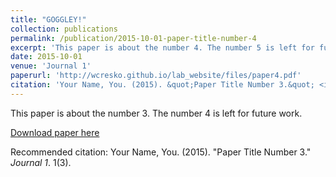 ```yaml
---
title: "GOGGLEY!"
collection: publications
permalink: /publication/2015-10-01-paper-title-number-4
excerpt: 'This paper is about the number 4. The number 5 is left for future work.'
date: 2015-10-01
venue: 'Journal 1'
paperurl: 'http://wcresko.github.io/lab_website/files/paper4.pdf'
citation: 'Your Name, You. (2015). &quot;Paper Title Number 3.&quot; <i>Journal 1</i>. 1(3).'
---
```

This paper is about the number 3. The number 4 is left for future work.

[Download paper here](http://wcresko.github.io/lab_website/files/paper4.pdf)

Recommended citation: Your Name, You. (2015). "Paper Title Number 3." <i>Journal 1</i>. 1(3).
